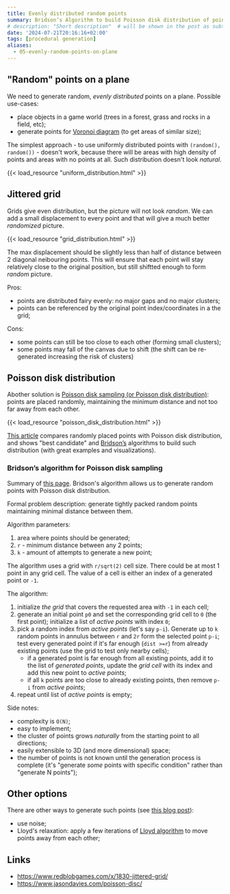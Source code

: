 ```yaml
---
title: Evenly distributed random points
summary: Bridson’s Algorithm to build Poisson disk distribution of points  # will be shown on a post card on the main page
# description: "Short description"  # will be shown in the post as subtitle
date: '2024-07-21T20:16:16+02:00'
tags: [procedural generation]
aliases:
  - 05-evenly-random-points-on-plane
---
```


## "Random" points on a plane

We need to generate random, _evenly distributed_ points on a plane.
Possible use-cases:

- place objects in a game world (trees in a forest, grass and rocks in a field, etc);
- generate points for [Voronoi diagram](https://en.wikipedia.org/wiki/Voronoi_diagram)
  (to get areas of similar size);

The simplest approach - to use uniformly distributed points with `(random(), random())` - doesn't work,
because there will be areas with high density of points and areas with no points at all.
Such distribution doesn't look _natural_.

{{< load_resource "uniform_distribution.html" >}}

## Jittered grid

Grids give even distribution, but the picture will not look _random_.
We can add a small displacement to every point and that will give a much better _randomized_ picture.

{{< load_resource "grid_distribution.html" >}}

The max displacement should be slightly less than half of distance between 2 diagonal neibouring points.
This will ensure that each point will stay relatively close to the original position, but still shiftted enough
to form _random_ picture.

Pros:

- points are distributed fairy evenly: no major gaps and no major clusters;
- points can be referenced by the original point index/coordinates in a the grid;

Cons:

- some points can still be too close to each other (forming small clusters);
- some points may fall of the canvas due to shift (the shift can be re-generated increasing the risk of clusters)

## Poisson disk distribution

Abother solution is [Poisson disk sampling (or Poisson disk distribution)](https://en.wikipedia.org/wiki/Supersampling#Poisson_disk):
points are placed randomly, maintaining the minimum distance and not too far away from each other.

{{< load_resource "poisson_disk_distribution.html" >}}

[This article](https://bost.ocks.org/mike/algorithms/) compares randomly placed points with
Poisson disk distribution, and shows "best candidate" and [Bridson’s](https://www.cs.ubc.ca/~rbridson/docs/bridson-siggraph07-poissondisk.pdf)
algorithms to build such distribution (with great examples and visualizations).

### Bridson’s algorithm for Poisson disk sampling

Summary of [this page](https://sighack.com/post/poisson-disk-sampling-bridsons-algorithm).
Bridson's algorithm allows us to generate random points with Poisson disk distribution.

Formal problem description: generate tightly packed random points maintaining minimal distance between them.

Algorithm parameters:

1. area where points should be generated;
1. `r` - minimum distance between any 2 points;
1. `k` - amount of attempts to generate a new point;

The algorithm uses a grid with `r/sqrt(2)` cell size. There could be at most 1 point in any grid cell.
The value of a cell is either an index of a generated point or `-1`.

The algorithm:

1. initialize _the grid_ that covers the requested area with `-1` in each cell;
1. generate an initial point `p0` and set the corresponding grid cell to `0` (the first point);
   initialize a list of _active points_ with index `0`;
1. pick a random index from _active points_ (let's say `p-i`). Generate up to `k` random points in annulus between `r`
   and `2r` form the selected point `p-i`; test every generated point if it's far enough (`dist >=r`)
   from already existing points (use the grid to test only nearby cells);
   - if a generated point is far enough from all existing points, add it to the list of _generated points_,
     update the _grid cell_ with its index and add this new point to _active points_;
   - if all `k` points are too close to already existing points, then remove `p-i` from _active points_;
1. repeat until list of _active points_ is empty;

Side notes:

- complexity is `O(N)`;
- easy to implement;
- the cluster of points grows _naturally_ from the starting point to all directions;
- easily extensible to 3D (and more dimensional) space;
- the number of points is not known until the generation process is complete (it's "generate _some_
  points with specific condition" rather than "generate N points");

## Other options

There are other ways to generate such points (see [this blog post](https://www.redblobgames.com/x/1830-jittered-grid/)):

- use noise;
- Lloyd's relaxation: apply a few iterations of [Lloyd algorithm](https://en.wikipedia.org/wiki/Lloyd%27s_algorithm)
  to move points away from each other;

## Links

- https://www.redblobgames.com/x/1830-jittered-grid/
- https://www.jasondavies.com/poisson-disc/
